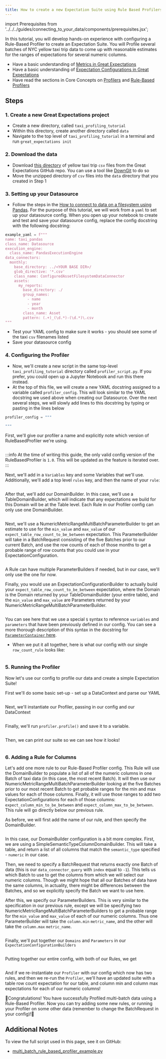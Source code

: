 ```yaml
---
title: How to create a new Expectation Suite using Rule Based Profilers
---
```

import Prerequisites from '../../../guides/connecting_to_your_data/components/prerequisites.jsx';

In this tutorial, you will develop hands-on experience with configuring a Rule-Based Profiler to create an Expectation Suite. You will Profile several batches of NYC yellow taxi trip data to come up with reasonable estimates for the ranges of expectations for several numeric columns.

<Prerequisites>

- Have a basic understanding of [Metrics in Great Expectations](https://docs.greatexpectations.io/docs/reference/metrics)
- Have a basic understanding of [Expectation Configurations in Great Expectations](https://docs.greatexpectations.io/docs/reference/expectations/expectations)
- Have read the sections in Core Concepts on [Profilers](../../../reference/profilers.md) and [Rule-Based Profilers](../../../reference/profilers.md#rule-based-profilers)

</Prerequisites>


## Steps
### 1. Create a new Great Expectations project
- Create a new directory, called `taxi_profiling_tutorial`
- Within this directory, create another directory called `data`
- Navigate to the top level of `taxi_profiling_tutorial` in a terminal and run `great_expectations init`

### 2. Download the data
- Download [this directory](https://github.com/great-expectations/great_expectations/tree/develop/tests/test_sets/taxi_yellow_tripdata_samples) of yellow taxi trip `csv` files from the Great Expectations GitHub repo. You can use a tool like [DownGit](https://downgit.github.io/) to do so
- Move the unzipped directory of `csv` files into the `data` directory that you created in Step 1

### 3. Setting up your Datasource
- Follow the steps in the [How to connect to data on a filesystem using Pandas](../../../guides/connecting_to_your_data/filesystem/pandas.md). For the purpose of this tutorial, we will work from a `yaml` to set up your datasource config. When you open up your notebook to create and test and save your datasource config, replace the config docstring with the following docstring:
```python
example_yaml = f"""
name: taxi_pandas
class_name: Datasource
execution_engine:
  class_name: PandasExecutionEngine
data_connectors:
  monthly:
    base_directory: ../<YOUR BASE DIR>/
    glob_directive: '*.csv'
    class_name: ConfiguredAssetFilesystemDataConnector
    assets:
      my_reports:
        base_directory: ./
        group_names:
          - name
          - year
          - month
        class_name: Asset
        pattern: (.+)_(\d.*)-(\d.*)\.csv
"""
```
- Test your YAML config to make sure it works - you should see some of the taxi `csv` filenames listed
- Save your datasource config

### 4. Configuring the Profiler
- Now, we'll create a new script in the same top-level `taxi_profiling_tutorial` directory called `profiler_script.py`. If you prefer, you could open up a Jupyter Notebook and run this there instead.
- At the top of this file, we will create a new YAML docstring assigned to a variable called `profiler_config`. This will look similar to the YAML docstring we used above when creating our Datasource. Over the next several steps, we will slowly add lines to this docstring by typing or pasting in the lines below
```python 
profiler_config = """

"""
```

First, we'll give our profiler a name and explicitly note which version of RuleBasedProfiler we're using.
```yaml file=../../../../tests/integration/docusaurus/expectations/advanced/multi_batch_rule_based_profiler_example.py#L9-L11
```

:::info
At the time of writing this guide, the only valid config version of the RuleBasedProfiler is `1.0`. This will be updated as the feature is iterated over.
:::

Next, we'll add in a `Variables` key and some Variables that we'll use. Additionally, we'll add a top level `rules` key, and then the name of your `rule`:
```yaml file=../../../../tests/integration/docusaurus/expectations/advanced/multi_batch_rule_based_profiler_example.py#L12-L18
```

After that, we'll add our DomainBuilder. In this case, we'll use a TableDomainBuilder, which will indicate that any expectations we build for this Domain will be at the Table level. Each Rule in our Profiler config can only use one DomainBuilder.
```yaml file=../../../../tests/integration/docusaurus/expectations/advanced/multi_batch_rule_based_profiler_example.py#L19-L20
```

Next, we'll use a NumericMetricRangeMultiBatchParameterBuilder to get an estimate to use for the `min_value` and `max_value` of our `expect_table_row_count_to_be_between` expectation. This ParameterBuilder will take in a BatchRequest consisting of the five Batches prior to our current Batch, and use the row counts of each of those months to get a probable range of row counts that you could use in your ExpectationConfiguration.
```yaml file=../../../../tests/integration/docusaurus/expectations/advanced/multi_batch_rule_based_profiler_example.py#L21-L35
```

A Rule can have multiple ParameterBuilders if needed, but in our case, we'll only use the one for now.

Finally, you would use an ExpectationConfigurationBuilder to actually build your `expect_table_row_count_to_be_between` expectation, where the Domain is the Domain returned by your TableDomainBuilder (your entire table), and the `min_value` and `max_value` are Parameters returned by your NumericMetricRangeMultiBatchParameterBuilder.
```yaml file=../../../../tests/integration/docusaurus/expectations/advanced/multi_batch_rule_based_profiler_example.py#L36-L44
```
You can see here that we use a special `$` syntax to reference `variables` and `parameters` that have been previously defined in our config. You can see a more thorough description of this syntax in the  docstring for [`ParameterContainer` here](https://github.com/great-expectations/great_expectations/blob/develop/great_expectations/rule_based_profiler/parameter_builder/parameter_container.py).

- When we put it all together, here is what our config with our single `row_count_rule` looks like:
```yaml file=../../../../tests/integration/docusaurus/expectations/advanced/multi_batch_rule_based_profiler_example.py#L10-L44
```

### 5. Running the Profiler
Now let's use our config to profile our data and create a simple Expectation Suite!

First we'll do some basic set-up - set up a DataContext and parse our YAML
```python file=../../../../tests/integration/docusaurus/expectations/advanced/multi_batch_rule_based_profiler_example.py#L102-L106
```

Next, we'll instantiate our Profiler, passing in our config and our DataContext
```python file=../../../../tests/integration/docusaurus/expectations/advanced/multi_batch_rule_based_profiler_example.py#L107-L111
```

Finally, we'll run `profiler.profile()` and save it to a variable. 
```python file=../../../../tests/integration/docusaurus/expectations/advanced/multi_batch_rule_based_profiler_example.py#L112
```
Then, we can print our suite so we can see how it looks!
```python file=../../../../tests/integration/docusaurus/expectations/advanced/multi_batch_rule_based_profiler_example.py#L118-L134
```

### 6. Adding a Rule for Columns
Let's add one more rule to our Rule-Based Profiler config. This Rule will use the DomainBuilder to populate a list of all of the numeric columns in one Batch of taxi data (in this case, the most recent Batch). It will then use our NumericMetricRangeMultiBatchParameterBuilder looking at the five Batches prior to our most recent Batch to get probable ranges for the min and max values for each of those columns. Finally, it will use those ranges to add two ExpectationConfigurations for each of those columns: `expect_column_min_to_be_between` and `expect_column_max_to_be_between`. This rule will go directly below our previous rule.

As before, we will first add the name of our rule, and then specify the DomainBuilder.
```yaml file=../../../../tests/integration/docusaurus/expectations/advanced/multi_batch_rule_based_profiler_example.py#L46-L56
```
In this case, our DomainBuilder configuration is a bit more complex. First, we are using a SimpleSemanticTypeColumnDomainBuilder. This will take a table, and return a list of all columns that match the `semantic_type` specified - `numeric` in our case.

Then, we need to specify a BatchRequest that returns exactly one Batch of data (this is our `data_connector_query` with `index` equal to `-1`). This tells us which Batch to use to get the columns from which we will select our numeric columns. Though we might hope that all our Batches of data have the same columns, in actuality, there might be differences between the Batches, and so we explicitly specify the Batch we want to use here.

After this, we specify our ParameterBuilders. This is very similar to the specification in our previous rule, except we will be specifying two NumericMetricRangeMultiBatchParameterBuilders to get a probable range for the `min_value` and `max_value` of each of our numeric columns. Thus one ParameterBuilder will take the `column.min` `metric_name`, and the other will take the `column.max` `metric_name`.
```yaml file=../../../../tests/integration/docusaurus/expectations/advanced/multi_batch_rule_based_profiler_example.py#L57-L81
```

Finally, we'll put together our `Domains` and `Parameters` in our `ExpectationConfigurationBuilders`
```yaml file=../../../../tests/integration/docusaurus/expectations/advanced/multi_batch_rule_based_profiler_example.py#L82-L100
```

Putting together our entire config, with both of our Rules, we get 
```yaml file=../../../../tests/integration/docusaurus/expectations/advanced/multi_batch_rule_based_profiler_example.py#L9-L100
```

And if we re-instantiate our `Profiler` with our config which now has two rules, and then we re-run the `Profiler`, we'll have an updated suite with a table row count expectation for our table, and column min and column max expectations for each of our numeric columns!

🚀Congratulations! You have successfully Profiled multi-batch data using a Rule-Based Profiler. Now you can try adding some new rules, or running your Profiler on some other data (remember to change the BatchRequest in your config)!🚀

## Additional Notes

To view the full script used in this page, see it on GitHub:

- [multi_batch_rule_based_profiler_example.py](https://github.com/great-expectations/great_expectations/blob/develop/tests/integration/docusaurus/expectations/advanced/multi_batch_rule_based_profiler_example.py)
